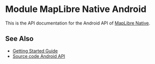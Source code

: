 # Module MapLibre Native Android

This is the API documentation for the Android API of [MapLibre Native](https://github.com/maplibre/maplibre-native).

## See Also

- [Getting Started Guide](https://maplibre.org/maplibre-native/android/examples/getting-started/)
- [Source code Android API](https://github.com/maplibre/maplibre-native/tree/main/platform/android)
